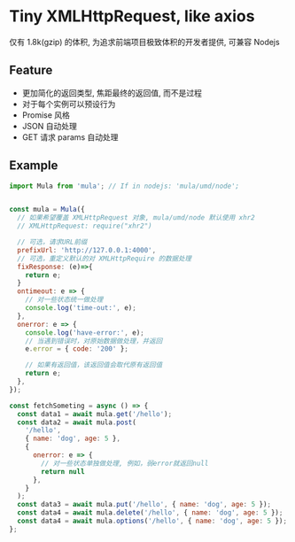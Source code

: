 # Tiny XMLHttpRequest, like axios

仅有 1.8k(gzip) 的体积, 为追求前端项目极致体积的开发者提供, 可兼容 Nodejs

## Feature

- 更加简化的返回类型, 焦距最终的返回值, 而不是过程
- 对于每个实例可以预设行为
- Promise 风格
- JSON 自动处理
- GET 请求 params 自动处理

## Example

```js
import Mula from 'mula'; // If in nodejs: 'mula/umd/node';


const mula = Mula({
  // 如果希望覆盖 XMLHttpRequest 对象, mula/umd/node 默认使用 xhr2
  // XMLHttpRequest: require("xhr2")

  // 可选，请求URL前缀
  prefixUrl: 'http://127.0.0.1:4000',
  // 可选，重定义默认的对 XMLHttpRequire 的数据处理
  fixResponse: (e)=>{
    return e;
  }
  ontimeout: e => {
    // 对一些状态统一做处理
    console.log('time-out:', e);
  },
  onerror: e => {
    console.log('have-error:', e);
    // 当遇到错误时，对原始数据做处理，并返回
    e.error = { code: '200' };

    // 如果有返回值，该返回值会取代原有返回值
    return e;
  },
});

const fetchSometing = async () => {
  const data1 = await mula.get('/hello');
  const data2 = await mula.post(
    '/hello',
    { name: 'dog', age: 5 },
    {
      onerror: e => {
        // 对一些状态单独做处理, 例如，弱error就返回null
        return null
      },
    }
  );
  const data3 = await mula.put('/hello', { name: 'dog', age: 5 });
  const data4 = await mula.delete('/hello', { name: 'dog', age: 5 });
  const data4 = await mula.options('/hello', { name: 'dog', age: 5 });
};
```
